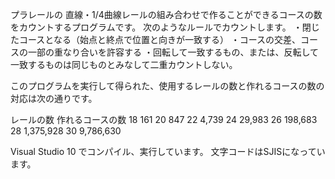 プラレールの 直線・1/4曲線レールの組み合わせで作ることができるコースの数をカウントするプログラムです。
次のようなルールでカウントします。
・閉じたコースとなる（始点と終点で位置と向きが一致する）
・コースの交差、コースの一部の重なり合いを許容する
・回転して一致するもの、または、反転して一致するものは同じものとみなして二重カウントしない。

このプログラムを実行して得られた、使用するレールの数と作れるコースの数の対応は次の通りです。

レールの数	作れるコースの数
18	161 
20	847
22	4,739
24	29,983
26	198,683
28	1,375,928
30	9,786,630

Visual Studio 10 でコンパイル、実行しています。
文字コードはSJISになっています。

